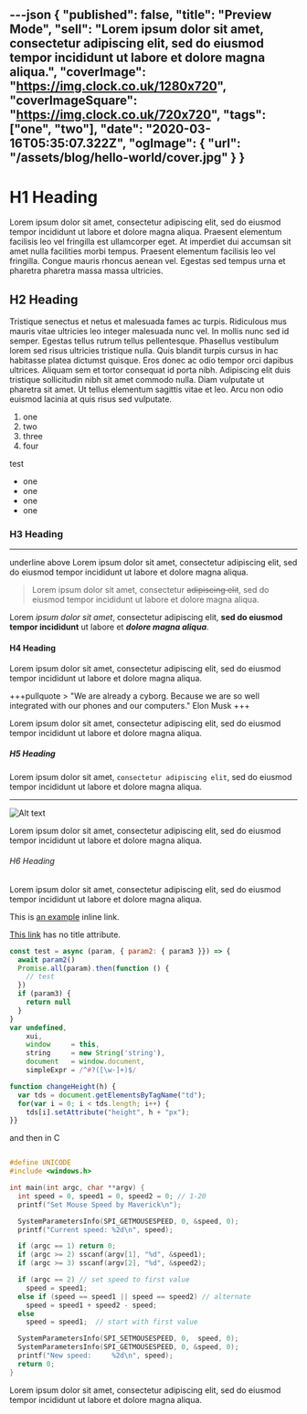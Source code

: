 ---json
{
  "published": false,
  "title": "Preview Mode",
  "sell": "Lorem ipsum dolor sit amet, consectetur adipiscing elit, sed do eiusmod tempor incididunt ut labore et dolore magna aliqua.",
  "coverImage": "https://img.clock.co.uk/1280x720",
  "coverImageSquare": "https://img.clock.co.uk/720x720",
  "tags": ["one", "two"],
  "date": "2020-03-16T05:35:07.322Z",
  "ogImage": {
    "url": "/assets/blog/hello-world/cover.jpg"
  }
}
---

# H1 Heading

Lorem ipsum dolor sit amet, consectetur adipiscing elit, sed do eiusmod tempor incididunt ut labore et dolore magna aliqua. Praesent elementum facilisis leo vel fringilla est ullamcorper eget. At imperdiet dui accumsan sit amet nulla facilities morbi tempus. Praesent elementum facilisis leo vel fringilla. Congue mauris rhoncus aenean vel. Egestas sed tempus urna et pharetra pharetra massa massa ultricies.

## H2 Heading

Tristique senectus et netus et malesuada fames ac turpis. Ridiculous mus mauris vitae ultricies leo integer malesuada nunc vel. In mollis nunc sed id semper. Egestas tellus rutrum tellus pellentesque. Phasellus vestibulum lorem sed risus ultricies tristique nulla. Quis blandit turpis cursus in hac habitasse platea dictumst quisque. Eros donec ac odio tempor orci dapibus ultrices. Aliquam sem et tortor consequat id porta nibh. Adipiscing elit duis tristique sollicitudin nibh sit amet commodo nulla. Diam vulputate ut pharetra sit amet. Ut tellus elementum sagittis vitae et leo. Arcu non odio euismod lacinia at quis risus sed vulputate.

  1. one
  2. two
  3. three
  4. four

test

  * one
  * one
  * one
  * one


### H3 Heading
* * *

underline above
Lorem ipsum dolor sit amet, consectetur adipiscing elit, sed do eiusmod tempor incididunt ut labore et dolore magna aliqua.

> Lorem ipsum dolor sit amet, consectetur ~~adipiscing elit~~, sed do eiusmod tempor incididunt ut labore et dolore magna aliqua.


Lorem *ipsum dolor sit amet*, consectetur adipiscing elit, **sed do eiusmod tempor incididunt** ut labore et ***dolore magna aliqua***.

#### H4 Heading

Lorem ipsum dolor sit amet, consectetur adipiscing elit, sed do eiusmod tempor incididunt ut labore et dolore magna aliqua.

+++pullquote > "We are already a cyborg. Because we are so well integrated with our phones and our computers."
Elon Musk
+++

Lorem ipsum dolor sit amet, consectetur adipiscing elit, sed do eiusmod tempor incididunt ut labore et dolore magna aliqua.

##### H5 Heading

Lorem ipsum dolor sit amet, `consectetur adipiscing elit`, sed do eiusmod tempor incididunt ut labore et dolore magna aliqua.

* * *

![Alt text](https://img.clock.co.uk/100x100)

Lorem ipsum dolor sit amet, consectetur adipiscing elit, sed do eiusmod tempor incididunt ut labore et dolore magna aliqua.

###### H6 Heading

Lorem ipsum dolor sit amet, consectetur adipiscing elit, sed do eiusmod tempor incididunt ut labore et dolore magna aliqua.

This is [an example](http://example.com/ "Title") inline link.

[This link](http://example.net/) has no title attribute.

~~~js
const test = async (param, { param2: { param3 }}) => {
  await param2()
  Promise.all(param).then(function () {
    // test
  })
  if (param3) {
    return null
  }
}
var undefined,
    xui,
    window     = this,
    string     = new String('string'),
    document   = window.document,
    simpleExpr = /^#?([\w-]+)$/

function changeHeight(h) {
  var tds = document.getElementsByTagName("td");
  for(var i = 0; i < tds.length; i++) {
    tds[i].setAttribute("height", h + "px");
}}
~~~

and then in C

~~~c

#define UNICODE
#include <windows.h>

int main(int argc, char **argv) {
  int speed = 0, speed1 = 0, speed2 = 0; // 1-20
  printf("Set Mouse Speed by Maverick\n");

  SystemParametersInfo(SPI_GETMOUSESPEED, 0, &speed, 0);
  printf("Current speed: %2d\n", speed);

  if (argc == 1) return 0;
  if (argc >= 2) sscanf(argv[1], "%d", &speed1);
  if (argc >= 3) sscanf(argv[2], "%d", &speed2);

  if (argc == 2) // set speed to first value
    speed = speed1;
  else if (speed == speed1 || speed == speed2) // alternate
    speed = speed1 + speed2 - speed;
  else
    speed = speed1;  // start with first value

  SystemParametersInfo(SPI_SETMOUSESPEED, 0,  speed, 0);
  SystemParametersInfo(SPI_GETMOUSESPEED, 0, &speed, 0);
  printf("New speed:     %2d\n", speed);
  return 0;
}
~~~

Lorem ipsum dolor sit amet, consectetur adipiscing elit, sed do eiusmod tempor incididunt ut labore et dolore magna aliqua.
